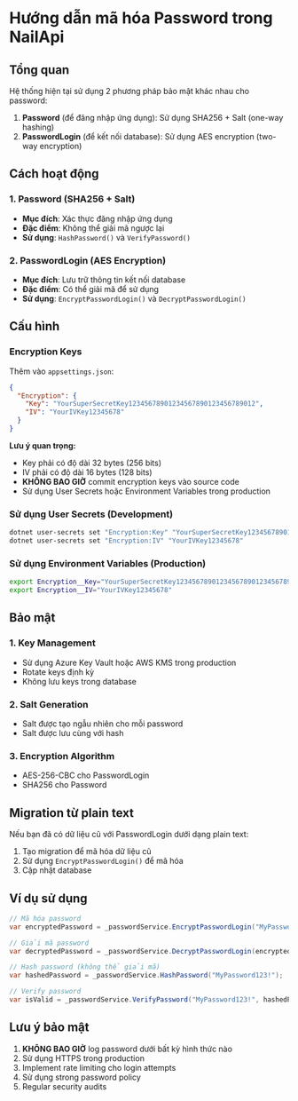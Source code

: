 # Hướng dẫn mã hóa Password trong NailApi

## Tổng quan

Hệ thống hiện tại sử dụng 2 phương pháp bảo mật khác nhau cho password:

1. **Password** (để đăng nhập ứng dụng): Sử dụng SHA256 + Salt (one-way hashing)
2. **PasswordLogin** (để kết nối database): Sử dụng AES encryption (two-way encryption)

## Cách hoạt động

### 1. Password (SHA256 + Salt)

- **Mục đích**: Xác thực đăng nhập ứng dụng
- **Đặc điểm**: Không thể giải mã ngược lại
- **Sử dụng**: `HashPassword()` và `VerifyPassword()`

### 2. PasswordLogin (AES Encryption)

- **Mục đích**: Lưu trữ thông tin kết nối database
- **Đặc điểm**: Có thể giải mã để sử dụng
- **Sử dụng**: `EncryptPasswordLogin()` và `DecryptPasswordLogin()`

## Cấu hình

### Encryption Keys

Thêm vào `appsettings.json`:

```json
{
  "Encryption": {
    "Key": "YourSuperSecretKey12345678901234567890123456789012",
    "IV": "YourIVKey12345678"
  }
}
```

**Lưu ý quan trọng:**

- Key phải có độ dài 32 bytes (256 bits)
- IV phải có độ dài 16 bytes (128 bits)
- **KHÔNG BAO GIỜ** commit encryption keys vào source code
- Sử dụng User Secrets hoặc Environment Variables trong production

### Sử dụng User Secrets (Development)

```bash
dotnet user-secrets set "Encryption:Key" "YourSuperSecretKey12345678901234567890123456789012"
dotnet user-secrets set "Encryption:IV" "YourIVKey12345678"
```

### Sử dụng Environment Variables (Production)

```bash
export Encryption__Key="YourSuperSecretKey12345678901234567890123456789012"
export Encryption__IV="YourIVKey12345678"
```

## Bảo mật

### 1. Key Management

- Sử dụng Azure Key Vault hoặc AWS KMS trong production
- Rotate keys định kỳ
- Không lưu keys trong database

### 2. Salt Generation

- Salt được tạo ngẫu nhiên cho mỗi password
- Salt được lưu cùng với hash

### 3. Encryption Algorithm

- AES-256-CBC cho PasswordLogin
- SHA256 cho Password

## Migration từ plain text

Nếu bạn đã có dữ liệu cũ với PasswordLogin dưới dạng plain text:

1. Tạo migration để mã hóa dữ liệu cũ
2. Sử dụng `EncryptPasswordLogin()` để mã hóa
3. Cập nhật database

## Ví dụ sử dụng

```csharp
// Mã hóa password
var encryptedPassword = _passwordService.EncryptPasswordLogin("MyPassword123!");

// Giải mã password
var decryptedPassword = _passwordService.DecryptPasswordLogin(encryptedPassword);

// Hash password (không thể giải mã)
var hashedPassword = _passwordService.HashPassword("MyPassword123!");

// Verify password
var isValid = _passwordService.VerifyPassword("MyPassword123!", hashedPassword);
```

## Lưu ý bảo mật

1. **KHÔNG BAO GIỜ** log password dưới bất kỳ hình thức nào
2. Sử dụng HTTPS trong production
3. Implement rate limiting cho login attempts
4. Sử dụng strong password policy
5. Regular security audits
